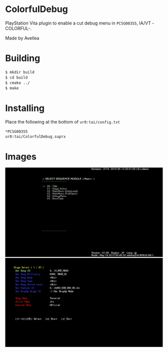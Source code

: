 # ColorfulDebug

PlayStation Vita plugin to enable a cut debug menu in `PCSG00355`, IA/VT -COLORFUL-.

Made by Avellea

# Building
```bash
$ mkdir build
$ cd build
$ cmake ../
$ make
```

# Installing
Place the following at the bottom of `ur0:tai/config.txt`
```
*PCSG00355
ur0:tai/ColorfulDebug.suprx
```

# Images
![Image](./screenshots/menu.jpg)
![Image](./screenshots/stageselect.jpg)
